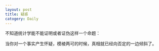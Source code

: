 ```yaml
---
layout: post
title: 疑惑
catogery: Daily
---
```


不知道统计学能不能证明或者证伪这样一个命题：  

当你对一个事实产生怀疑，模棱两可的时候，真相就已经向否定的一边倾斜了。  

